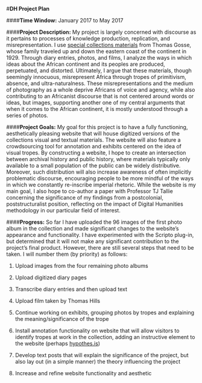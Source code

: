 #**DH Project Plan**

####**Time Window:** January 2017 to May 2017

####**Project Description:**
My project is largely concerned with discourse as it pertains to processes of knowledge production, replication, and misrepresentation. I use [special collections materials](http://archivesspace.wlu.edu/repositories/5/resources/846) from Thomas Gosse, whose family traveled up and down the eastern coast of the continent in 1929. Through diary entries, photos, and films, I analyze the ways in which ideas about the African continent and its peoples are produced, perpetuated, and distorted. Ultimately, I argue that these materials, though seemingly innocuous, misrepresent Africa through tropes of primitivism, absence, and ultra-naturalness. These misrepresentations and the medium of photography as a whole deprive Africans of voice and agency, while also contributing to an Africanist discourse that is not centered around words or ideas, but images, supporting another one of my central arguments that when it comes to the African continent, it is mostly understood through a series of photos.

####**Project Goals:**
My goal for this project is to have a fully functioning, aesthetically pleasing website that will house digitized versions of the collections visual and textual materials. The website will also feature a crowdsourcing tool for annotation and exhibits centered on the idea of visual tropes. By constructing a website, I hope to create an intersection between archival history and public history, where materials typically only available to a small population of the public can be widely distributive. Moreover, such distribution will also increase awareness of often implicitly problematic discourse, encouraging people to be more mindful of the ways in which we constantly re-inscribe imperial rhetoric. While the website is my main goal, I also hope to co-author a paper with Professor TJ Tallie concerning the significance of my findings from a postcolonial, poststructuralist position, reflecting on the impact of Digital Humanities methodology in our particular field of interest.

####**Progress:**
So far I have uploaded the 96 images of the first photo album in the collection and made significant changes to the website’s appearance and functionality. I have experimented with the Scripto plug-in, but determined that it will not make any significant contribution to the project’s final product. However, there are still several steps that need to be taken. I will number them (by priority) as follows:

1. Upload images from the four remaining photo albums

2. Upload digitized diary pages

3. Transcribe diary entries and then upload text

4. Upload film taken by Thomas Hills

5. Continue working on exhibits, grouping photos by tropes and explaining the meaning/significance of the trope

6. Install annotation functionality on website that will allow visitors to identify tropes at work in the collection, adding an instructive element to the website (perhaps [hypothes.is](https://hypothes.is))

7. Develop text posts that will explain the significance of the project, but also lay out (in a simple manner) the theory influencing the project

8. Increase and refine website functionality and aesthetic
